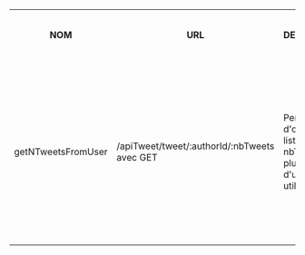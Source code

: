 <table>
    <tr>
        <th>NOM</th>
        <th>URL</th>
        <th>DESCRIPTION</th>
        <th>PARAMETRES</th>
        <th>FORMAT SORTIE</th>
        <th>EXEMPLE SORTIE</th>
        <th>ERREURS POSSIBLES</th>
        <th>AVANCEMENT</th>
        <th>CLASSES / FICHIERS .js</th>
        <th>INFOS SUPPLEMENTAIRES</th>
    </tr>
    <tr>        
        <td>getNTweetsFromUser</td>
        <td>/apiTweet/tweet/:authorId/:nbTweets avec GET</td>
        <td>
            Permet d'obtenir la liste des nbTweets les plus recents d'un utilisateur
        </td>
        <td>
            authorId: l'auteur des tweets que l'on veut recuperer<br>
            nbTweets: le nombre de tweets a recuperer<br>
        </td>
        <td>
            Succes: HTTP 200: Ok<br>
            retour : [${tweet1}, ${tweet2}, ... ]<br>
            <br><br>
            Error: ${HTTP number}<br>
            retour: ${corresponding message}<br>
        </td>
        <td>
            Succes: HTTP 200: Ok<br>
            retour : [${tweet1}, ${tweet2}, ... ]<br>
            <br><br>
            Error: HTTP 500: Internal Error<br>
            retour: `Internal error`<br>
        </td>
        <td></td>
        <td>
            Erreur interne -> 500<br>
        </td>
        <td>Fini</td>
        <td>
            Fichiers utilises par le service:<br>
            apiTweet.js (in src/api/)<br>
            tweets.js (in src/entities/)<br>
            <br>
            Fichiers test:<br>
            testGetTweets (in tests/testTweets/)<br>
            <br>
            Fichiers client:<br>
            Profile.js (in src/pages/)<br>
            Timeline.js (in src/components/Timeline/)<br>
            <br>
        </td>
        <td>...</td>
    </tr>
</table>
